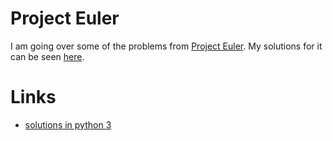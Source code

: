 # Project Euler

I am going over some of the problems from [Project Euler](https://projecteuler.net/). My solutions for it can be seen [here](https://github.com/nikitavoloboev/go-euler).

# Links

- [solutions in python 3](https://github.com/datamine/project-euler)